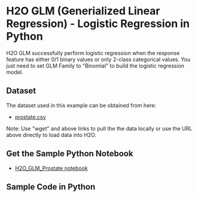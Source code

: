 # H2O GLM (Generialized Linear Regression) - Logistic Regression in Python # 

H2O GLM successfully perform logistic regression when the response feature has either 0/1 binary values or only 2-class categorical values. You just need to set GLM Family to "Binomial" to build the logistic regression model. 

## Dataset ##
The dataset used in this example can be obtained from here:
 - [prostate.csv](https://raw.githubusercontent.com/Avkash/mldl/master/data/prostate.csv)

Note: Use "wget" and above links to pull the the data locally or use the URL above directly to load data into H2O.

## Get the Sample Python Notebook ##
  - [H2O_GLM_Prostate notebook](https://github.com/Avkash/mldl/blob/master/notebook/h2o/H2O-GLM-Prosate-Logistic-Regression.ipynb)
  
## Sample Code in Python ##

